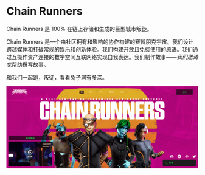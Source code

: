 # Chain Runners

Chain Runners 是 100% 在链上存储和生成的巨型城市叛徒。

Chain Runners 是一个由社区拥有和影响的协作构建的赛博朋克宇宙。我们设计跨越媒体和打破常规的娱乐和创新体验。我们构建开放且免费使用的原语。我们通过互操作资产连接的数字空间互联网络实现自我表达。我们制作故事——*我们邀请您*帮助撰写故事。

和我们一起跑，叛徒，看看兔子洞有多深。

![nft](12321323.png)
